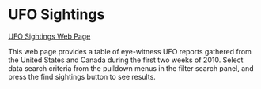 # UFO Sightings 

[UFO Sightings Web Page](https://mahwah66.github.io/ufo-sightings/)

This web page provides a table of eye-witness UFO reports gathered from the United States and Canada during the first two weeks of 2010. Select data search criteria from the pulldown menus in the filter search panel, and press the find sightings button to see results.